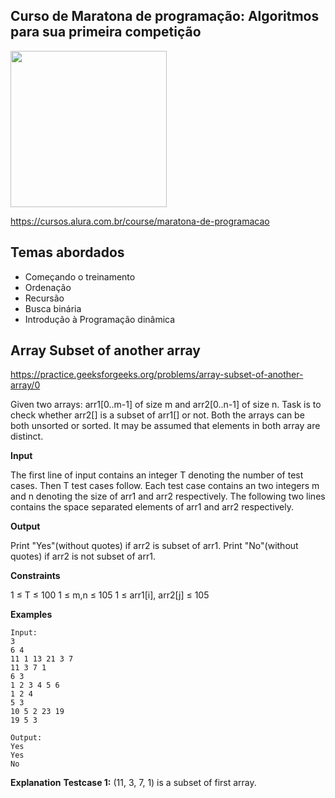 Curso de Maratona de programação: Algoritmos para sua primeira competição
---------
<img src="https://www.alura.com.br/assets/api/cursos/maratona-de-programacao.svg" data-canonical-src="https://www.alura.com.br/assets/api/cursos/maratona-de-programacao.svg" width="250" height="250" />

https://cursos.alura.com.br/course/maratona-de-programacao

## Temas abordados
* Começando o treinamento
* Ordenação
* Recursão
* Busca binária
* Introdução à Programação dinâmica


## Array Subset of another array

https://practice.geeksforgeeks.org/problems/array-subset-of-another-array/0

Given two arrays: arr1[0..m-1] of size m and arr2[0..n-1] of size n. Task is to check whether arr2[] is a subset of arr1[] or not. Both the arrays can be both unsorted or sorted. It may be assumed that elements in both array are distinct.


**Input**

The first line of input contains an integer T denoting the number of test cases. Then T test cases follow. Each test case contains an two integers m and n denoting the size of arr1 and arr2 respectively. The following two lines contains the space separated elements of arr1 and arr2 respectively.


**Output**

Print "Yes"(without quotes) if arr2 is subset of arr1.
Print "No"(without quotes) if arr2 is not subset of arr1.


**Constraints**

1 ≤ T ≤ 100
1 ≤ m,n ≤ 105
1 ≤ arr1[i], arr2[j] ≤ 105


**Examples**

```
Input:
3
6 4
11 1 13 21 3 7
11 3 7 1
6 3
1 2 3 4 5 6
1 2 4
5 3
10 5 2 23 19
19 5 3

Output:
Yes
Yes
No
````

**Explanation**
**Testcase 1:** (11, 3, 7, 1) is a subset of first array.
